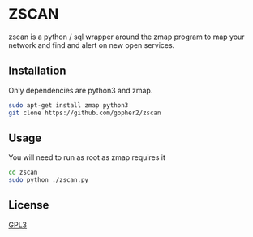 # ZSCAN

zscan is a python / sql wrapper around the zmap program to map your network and find and alert on new open services.

## Installation

Only dependencies are python3 and zmap. 

```bash
sudo apt-get install zmap python3
git clone https://github.com/gopher2/zscan
```

## Usage

You will need to run as root as zmap requires it
```bash
cd zscan
sudo python ./zscan.py
```

## License
[GPL3](https://www.gnu.org/licenses/gpl-3.0.txt)
